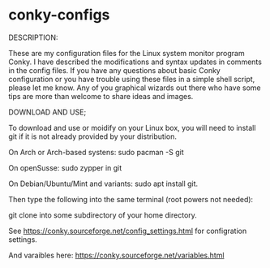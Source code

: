 # conky-configs

DESCRIPTION:

These are my configuration files for the Linux system monitor program Conky.
I have described the modifications and syntax updates in comments in the config files.
If you have any questions about basic Conky configuration or you have trouble using these files in a simple shell script, please let me know.
Any of you graphical wizards out there who have some tips are more than welcome to share ideas and images. 



DOWNLOAD AND USE; 

To download and use or moidify on your Linux box, you will need to install git if it is not already provided by your distribution.

On Arch or Arch-based systens: sudo pacman -S git

On openSusse: sudo zypper in git

On Debian/Ubuntu/Mint and variants: sudo apt install git.

Then type the following into the same terminal (root powers not needed):

 git clone <URL of this repositoy>  into some subdirectory of your home directory.

See https://conky.sourceforge.net/config_settings.html for configration settings.

And varaibles here: https://conky.sourceforge.net/variables.html


